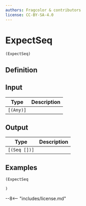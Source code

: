 ```yaml
---
authors: Fragcolor & contributors
license: CC-BY-SA-4.0
---
```



# ExpectSeq

```clojure
(ExpectSeq)
```


## Definition




## Input

| Type | Description |
|------|-------------|
| `[(Any)]` |  |


## Output

| Type | Description |
|------|-------------|
| `[(Seq [])]` |  |


## Examples

```clojure
(ExpectSeq

)
```


--8<-- "includes/license.md"
